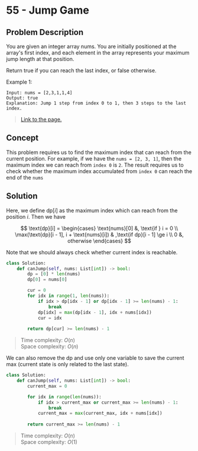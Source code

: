 # 55 - Jump Game

## Problem Description
You are given an integer array nums. You are initially positioned at the array's first index, and each element in the array represents your maximum jump length at that position.

Return true if you can reach the last index, or false otherwise.

Example 1:

```text
Input: nums = [2,3,1,1,4]
Output: true
Explanation: Jump 1 step from index 0 to 1, then 3 steps to the last index.
```

> [Link to the page.](https://leetcode.com/problems/jump-game/description/)

## Concept
This problem requires us to find the maximum index that can reach from the current position. For example, if we have the `nums = [2, 3, 1]`, then the maximum index we can reach from `index 0` is `2`. The result requires us to check whether the maximum index accumulated from `index 0` can reach the end of the `nums`

## Solution
Here, we define $\text{dp}[i]$ as the maximum index which can reach from the position $i$. Then we have

$$
\text{dp}[i] = 
\begin{cases}
\text{nums}[0] &, \text{if } i = 0 \\
\max(\text{dp}[i - 1], i + \text{nums}[i]) & ,\text{if dp}[i - 1] \ge i \\
0 &, otherwise
\end{cases}
$$

Note that we should always check whether current index is reachable.

```python
class Solution:
    def canJump(self, nums: List[int]) -> bool:
        dp = [0] * len(nums)
        dp[0] = nums[0]

        cur = 0
        for idx in range(1, len(nums)):
            if idx > dp[idx - 1] or dp[idx - 1] >= len(nums) - 1:
                break
            dp[idx] = max(dp[idx - 1], idx + nums[idx])
            cur = idx
        
        return dp[cur] >= len(nums) - 1
```
> Time complexity: $O(n)$ \
> Space complexity: $O(n)$

We can also remove the $\text{dp}$ and use only one variable to save the current max (current state is only related to the last state).

```python
class Solution:
    def canJump(self, nums: List[int]) -> bool:
        current_max = 0

        for idx in range(len(nums)):
            if idx > current_max or current_max >= len(nums) - 1:
                break
            current_max = max(current_max, idx + nums[idx])
        
        return current_max >= len(nums) - 1
```

> Time complexity: $O(n)$ \
> Space complexity: $O(1)$
